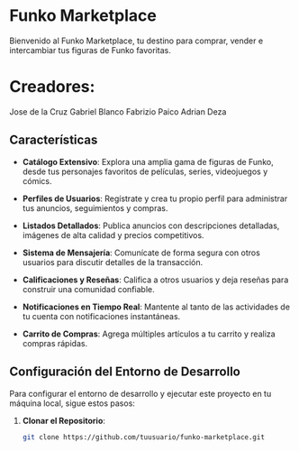 # Funko Marketplace

Bienvenido al Funko Marketplace, tu destino para comprar, vender e intercambiar tus figuras de Funko favoritas.

# Creadores:
Jose de la Cruz
Gabriel Blanco
Fabrizio Paico
Adrian Deza

## Características

- **Catálogo Extensivo**: Explora una amplia gama de figuras de Funko, desde tus personajes favoritos de películas, series, videojuegos y cómics.

- **Perfiles de Usuarios**: Regístrate y crea tu propio perfil para administrar tus anuncios, seguimientos y compras.

- **Listados Detallados**: Publica anuncios con descripciones detalladas, imágenes de alta calidad y precios competitivos.

- **Sistema de Mensajería**: Comunícate de forma segura con otros usuarios para discutir detalles de la transacción.

- **Calificaciones y Reseñas**: Califica a otros usuarios y deja reseñas para construir una comunidad confiable.

- **Notificaciones en Tiempo Real**: Mantente al tanto de las actividades de tu cuenta con notificaciones instantáneas.

- **Carrito de Compras**: Agrega múltiples artículos a tu carrito y realiza compras rápidas.

## Configuración del Entorno de Desarrollo

Para configurar el entorno de desarrollo y ejecutar este proyecto en tu máquina local, sigue estos pasos:

1. **Clonar el Repositorio**:

   ```bash
   git clone https://github.com/tuusuario/funko-marketplace.git
